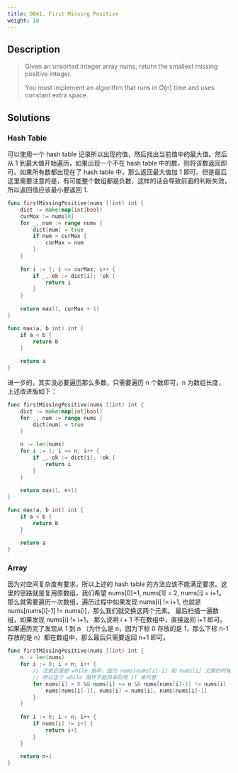 ```yaml
---
title: 0041. First Missing Positive
weight: 10
---
```

## Description

> Given an unsorted integer array nums, return the smallest missing positive integer.
> 
> You must implement an algorithm that runs in O(n) time and uses constant extra space.

## Solutions

### Hash Table

可以使用一个 hash table 记录所以出现的值，然后找出当前值中的最大值。然后从 1 到最大值开始遍历，如果出现一个不在 hash table 中的数，则将该数返回即可。如果所有数都出现在了 hash table 中，那么返回最大值加 1 即可。但是最后这里需要注意的是，有可能整个数组都是负数，这样的话会导致前面的判断失效，所以返回值应该最小要返回 1.
```go
func firstMissingPositive(nums []int) int {
    dict := make(map[int]bool)
    curMax := nums[0]
    for _, num := range nums {
        dict[num] = true
        if num > curMax {
            curMax = num
        }
    }
    
    for i := 1; i <= curMax; i++ {
        if _, ok := dict[i]; !ok {
            return i
        }
    }
    
    return max(1, curMax + 1)
}

func max(a, b int) int {
    if a < b {
        return b
    }
    
    return a
}
```

进一步的，其实没必要遍历那么多数，只需要遍历 n 个数即可，n 为数组长度，上述改进版如下：
```go
func firstMissingPositive(nums []int) int {
    dict := make(map[int]bool)
    for _, num := range nums {
        dict[num] = true
    }
    
    n := len(nums)
    for i := 1; i <= n; i++ {
        if _, ok := dict[i]; !ok {
            return i
        }
    }
    
    return max(1, n+1)
}

func max(a, b int) int {
    if a < b {
        return b
    }
    
    return a
}
```


### Array

因为对空间复杂度有要求，所以上述的 hash table 的方法应该不能满足要求。这里的思路就是复用原数组，我们希望 nums[0]=1, nums[1] = 2, nums[i] = i+1。那么就需要遍历一次数组，遍历过程中如果发现 nums[i] != i+1, 也就是 nums[nums[i]-1] != nums[i]，那么我们就交换这两个元素。 最后扫描一遍数组，如果发现 nums[i] != i+1， 那么说明 i + 1 不在数组中，直接返回 i+1 即可。如果遍历完了发现从 1 到 n （为什么是 n，因为下标 0 存放的是 1，那么下标 n-1 存放的是 n）都在数组中，那么最后只需要返回 n+1 即可。
```go
func firstMissingPositive(nums []int) int {
    n := len(nums)
    for i := 0; i < n; i++ {
		// 注意这里是 while 循环，因为 nums[nums[i]-1] 和 nums[i] 交换的时候已经改变了 nums[i] 的值了
		// 所以这个 while 循环不能简单的用 if 来代替
        for nums[i] > 0 && nums[i] <= n && nums[nums[i]-1] != nums[i] {
            nums[nums[i]-1], nums[i] = nums[i], nums[nums[i]-1]
        }
    }
    
    for i := 0; i < n; i++ {
        if nums[i] != i+1 {
            return i+1
        }
    }
    
    return n+1
}
```
